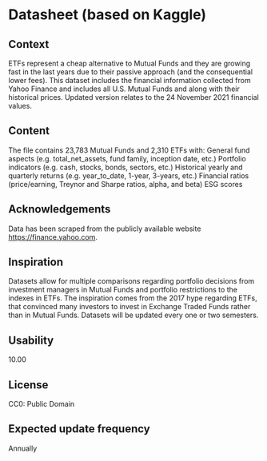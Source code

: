 # Datasheet (based on Kaggle)
 
## Context
ETFs represent a cheap alternative to Mutual Funds and they are growing fast in the last years due to their passive approach (and the consequential lower fees).
This dataset includes the financial information collected from Yahoo Finance and includes all U.S. Mutual Funds and along with their historical prices.
Updated version relates to the 24 November 2021 financial values.

## Content
The file contains 23,783 Mutual Funds and 2,310 ETFs with:
General fund aspects (e.g. total_net_assets, fund family, inception date, etc.)
Portfolio indicators (e.g. cash, stocks, bonds, sectors, etc.)
Historical yearly and quarterly returns (e.g. year_to_date, 1-year, 3-years, etc.)
Financial ratios (price/earning, Treynor and Sharpe ratios, alpha, and beta)
ESG scores

## Acknowledgements
Data has been scraped from the publicly available website https://finance.yahoo.com.

## Inspiration
Datasets allow for multiple comparisons regarding portfolio decisions from investment managers in Mutual Funds and portfolio restrictions to the indexes in ETFs.
The inspiration comes from the 2017 hype regarding ETFs, that convinced many investors to invest in Exchange Traded Funds rather than in Mutual Funds.
Datasets will be updated every one or two semesters.

## Usability
10.00

## License
CC0: Public Domain

## Expected update frequency
Annually

